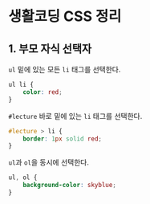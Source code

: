 # 생활코딩 CSS 정리

## 1. 부모 자식 선택자

`ul` 밑에 있는 모든 `li` 태그를 선택한다.

```css
ul li {
    color: red;
}
```

`#lecture` 바로 밑에 있는 `li` 태그를 선택한다.

```css
#lecture > li {
    border: 1px solid red;
}
```

 `ul`과 `ol`을 동시에 선택한다.

```css
ul, ol {
    background-color: skyblue;
}
```

